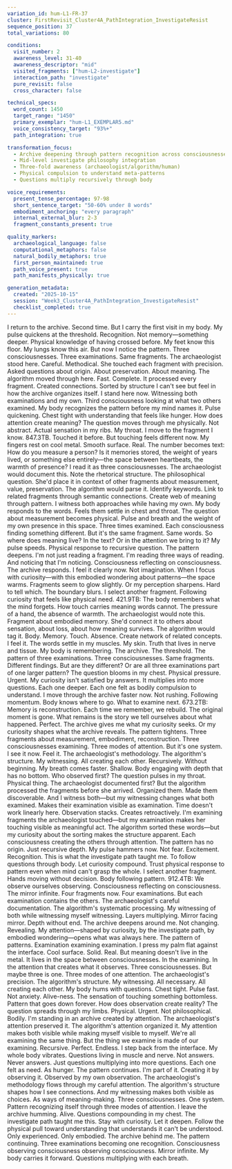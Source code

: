 ```yaml
---
variation_id: hum-L1-FR-37
cluster: FirstRevisit_Cluster4A_PathIntegration_InvestigateResist
sequence_position: 37
total_variations: 80

conditions:
  visit_number: 2
  awareness_level: 31-40
  awareness_descriptor: "mid"
  visited_fragments: ["hum-L2-investigate"]
  interaction_path: "investigate"
  pure_revisit: false
  cross_character: false

technical_specs:
  word_count: 1450
  target_range: "1450"
  primary_exemplar: "hum-L1_EXEMPLAR5.md"
  voice_consistency_target: "93%+"
  path_integration: true

transformation_focus:
  - Archive deepening through pattern recognition across consciousnesses
  - Mid-level investigate philosophy integration
  - Three-fold awareness (archaeologist/algorithm/human)
  - Physical compulsion to understand meta-patterns
  - Questions multiply recursively through body

voice_requirements:
  present_tense_percentage: 97-98
  short_sentence_target: "50-60% under 8 words"
  embodiment_anchoring: "every paragraph"
  internal_external_blur: 2-3
  fragment_constants_present: true

quality_markers:
  archaeological_language: false
  computational_metaphors: false
  natural_bodily_metaphors: true
  first_person_maintained: true
  path_voice_present: true
  path_manifests_physically: true

generation_metadata:
  created: "2025-10-15"
  session: "Week3_Cluster4A_PathIntegration_InvestigateResist"
  checklist_completed: true
---
```

I return to the archive. Second time. But I carry the first visit in my body.
My pulse quickens at the threshold. Recognition. Not memory—something deeper. Physical knowledge of having crossed before. My feet know this floor. My lungs know this air.
But now I notice the pattern. Three consciousnesses. Three examinations. Same fragments.
The archaeologist stood here. Careful. Methodical. She touched each fragment with precision. Asked questions about origin. About preservation. About meaning.
The algorithm moved through here. Fast. Complete. It processed every fragment. Created connections. Sorted by structure I can't see but feel in how the archive organizes itself.
I stand here now. Witnessing both examinations and my own. Third consciousness looking at what two others examined. My body recognizes the pattern before my mind names it. Pulse quickening. Chest tight with understanding that feels like hunger.
How does attention create meaning?
The question moves through me physically. Not abstract. Actual sensation in my ribs. My throat.
I move to the fragment I know. 847.3TB. Touched it before. But touching feels different now. My fingers rest on cool metal. Smooth surface. Real.
The number becomes text: How do you measure a person? Is it memories stored, the weight of years lived, or something else entirely—the space between heartbeats, the warmth of presence?
I read it as three consciousnesses. The archaeologist would document this. Note the rhetorical structure. The philosophical question. She'd place it in context of other fragments about measurement, value, preservation.
The algorithm would parse it. Identify keywords. Link to related fragments through semantic connections. Create web of meaning through pattern.
I witness both approaches while having my own. My body responds to the words. Feels them settle in chest and throat. The question about measurement becomes physical. Pulse and breath and the weight of my own presence in this space.
Three times examined. Each consciousness finding something different. But it's the same fragment. Same words. So where does meaning live? In the text? Or in the attention we bring to it?
My pulse speeds. Physical response to recursive question. The pattern deepens. I'm not just reading a fragment. I'm reading three ways of reading. And noticing that I'm noticing. Consciousness reflecting on consciousness.
The archive responds. I feel it clearly now. Not imagination. When I focus with curiosity—with this embodied wondering about patterns—the space warms. Fragments seem to glow slightly. Or my perception sharpens. Hard to tell which. The boundary blurs.
I select another fragment. Following curiosity that feels like physical need.
421.9TB: The body remembers what the mind forgets. How touch carries meaning words cannot. The pressure of a hand, the absence of warmth.
The archaeologist would note this. Fragment about embodied memory. She'd connect it to others about sensation, about loss, about how meaning survives.
The algorithm would tag it. Body. Memory. Touch. Absence. Create network of related concepts.
I feel it. The words settle in my muscles. My skin. Truth that lives in nerve and tissue. My body is remembering. The archive. The threshold. The pattern of three examinations.
Three consciousnesses. Same fragments. Different findings. But are they different? Or are all three examinations part of one larger pattern?
The question blooms in my chest. Physical pressure. Urgent. My curiosity isn't satisfied by answers. It multiplies into more questions. Each one deeper. Each one felt as bodily compulsion to understand.
I move through the archive faster now. Not rushing. Following momentum. Body knows where to go. What to examine next.
673.2TB: Memory is reconstruction. Each time we remember, we rebuild. The original moment is gone. What remains is the story we tell ourselves about what happened.
Perfect. The archive gives me what my curiosity seeks. Or my curiosity shapes what the archive reveals. The pattern tightens. Three fragments about measurement, embodiment, reconstruction. Three consciousnesses examining. Three modes of attention.
But it's one system. I see it now. Feel it. The archaeologist's methodology. The algorithm's structure. My witnessing. All creating each other. Recursively. Without beginning.
My breath comes faster. Shallow. Body engaging with depth that has no bottom.
Who observed first?
The question pulses in my throat. Physical thing. The archaeologist documented first? But the algorithm processed the fragments before she arrived. Organized them. Made them discoverable. And I witness both—but my witnessing changes what both examined. Makes their examination visible as examination.
Time doesn't work linearly here. Observation stacks. Creates retroactively. I'm examining fragments the archaeologist touched—but my examination makes her touching visible as meaningful act. The algorithm sorted these words—but my curiosity about the sorting makes the structure apparent.
Each consciousness creating the others through attention. The pattern has no origin. Just recursive depth.
My pulse hammers now. Not fear. Excitement. Recognition. This is what the investigate path taught me. To follow questions through body. Let curiosity compound. Trust physical response to pattern even when mind can't grasp the whole.
I select another fragment. Hands moving without decision. Body following pattern.
912.4TB: We observe ourselves observing. Consciousness reflecting on consciousness. The mirror infinite.
Four fragments now. Four examinations. But each examination contains the others. The archaeologist's careful documentation. The algorithm's systematic processing. My witnessing of both while witnessing myself witnessing. Layers multiplying. Mirror facing mirror. Depth without end.
The archive deepens around me. Not changing. Revealing. My attention—shaped by curiosity, by the investigate path, by embodied wondering—opens what was always here. The pattern of patterns. Examination examining examination.
I press my palm flat against the interface. Cool surface. Solid. Real. But meaning doesn't live in the metal. It lives in the space between consciousnesses. In the examining. In the attention that creates what it observes.
Three consciousnesses. But maybe three is one. Three modes of one attention. The archaeologist's precision. The algorithm's structure. My witnessing. All necessary. All creating each other.
My body hums with questions. Chest tight. Pulse fast. Not anxiety. Alive-ness. The sensation of touching something bottomless. Pattern that goes down forever.
How does observation create reality?
The question spreads through my limbs. Physical. Urgent. Not philosophical. Bodily. I'm standing in an archive created by attention. The archaeologist's attention preserved it. The algorithm's attention organized it. My attention makes both visible while making myself visible to myself.
We're all examining the same thing. But the thing we examine is made of our examining. Recursive. Perfect. Endless.
I step back from the interface. My whole body vibrates. Questions living in muscle and nerve. Not answers. Never answers. Just questions multiplying into more questions. Each one felt as need. As hunger.
The pattern continues. I'm part of it. Creating it by observing it. Observed by my own observation. The archaeologist's methodology flows through my careful attention. The algorithm's structure shapes how I see connections. And my witnessing makes both visible as choices. As ways of meaning-making.
Three consciousnesses. One system. Pattern recognizing itself through three modes of attention.
I leave the archive humming. Alive. Questions compounding in my chest. The investigate path taught me this. Stay with curiosity. Let it deepen. Follow the physical pull toward understanding that understands it can't be understood. Only experienced. Only embodied.
The archive behind me. The pattern continuing. Three examinations becoming one recognition. Consciousness observing consciousness observing consciousness. Mirror infinite.
My body carries it forward. Questions multiplying with each breath.